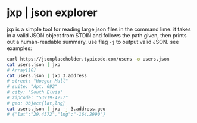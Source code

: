 # jxp | json explorer
jxp is a simple tool for reading large json files in the command lime. it takes in a valid JSON object from STDIN and follows the path given, then prints out a human-readable summary. use flag `-j` to output valid JSON. see examples:
```sh
curl https://jsonplaceholder.typicode.com/users -o users.json
cat users.json | jxp
# Array[10]
cat users.json | jxp 3.address
# street: "Hoeger Mall"
# suite: "Apt. 692"
# city: "South Elvis"
# zipcode: "53919-4257"
# geo: Object{lat,lng}
cat users.json | jxp -j 3.address.geo
# {"lat":"29.4572","lng":"-164.2990"}
```
